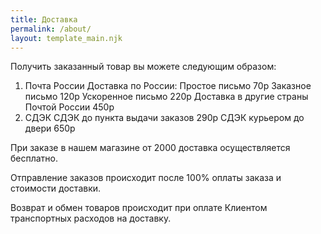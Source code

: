 ```yaml
---
title: Доставка
permalink: /about/
layout: template_main.njk
---
```

Получить заказанный товар вы можете следующим образом:

1. Почта России
   Доставка по России:
   Простое письмо 70р
   Заказное письмо 120р
   Ускоренное письмо 220р
   Доставка в другие страны Почтой России 450р
2. СДЭК
   СДЭК до пункта выдачи заказов 290р
   CДЭК курьером до двери 650р

При заказе в нашем магазине от 2000 доставка осуществляется бесплатно.

Отправление заказов происходит после 100% оплаты заказа и стоимости доставки.

Возврат и обмен товаров происходит при оплате Клиентом транспортных расходов на доставку.
